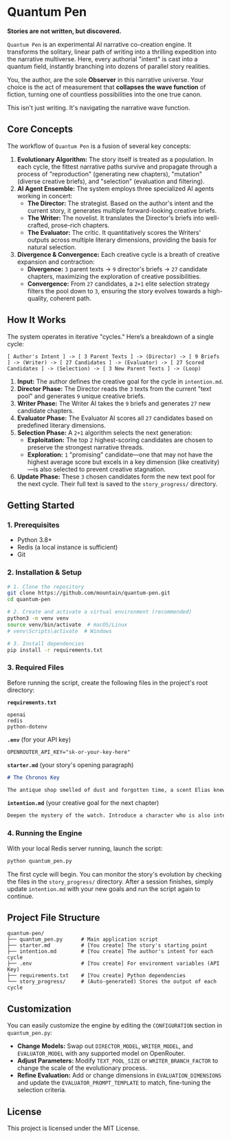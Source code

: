 # Quantum Pen

**Stories are not written, but discovered.**

`Quantum Pen` is an experimental AI narrative co-creation engine. It transforms the solitary, linear path of writing into a thrilling expedition into the narrative multiverse. Here, every authorial "intent" is cast into a quantum field, instantly branching into dozens of parallel story realities.

You, the author, are the sole **Observer** in this narrative universe. Your choice is the act of measurement that **collapses the wave function** of fiction, turning one of countless possibilities into the one true canon.

This isn't just writing. It's navigating the narrative wave function.

## Core Concepts

The workflow of `Quantum Pen` is a fusion of several key concepts:

1.  **Evolutionary Algorithm:** The story itself is treated as a population. In each cycle, the fittest narrative paths survive and propagate through a process of "reproduction" (generating new chapters), "mutation" (diverse creative briefs), and "selection" (evaluation and filtering).
2.  **AI Agent Ensemble:** The system employs three specialized AI agents working in concert:
      * **The Director:** The strategist. Based on the author's intent and the current story, it generates multiple forward-looking creative briefs.
      * **The Writer:** The novelist. It translates the Director's briefs into well-crafted, prose-rich chapters.
      * **The Evaluator:** The critic. It quantitatively scores the Writers' outputs across multiple literary dimensions, providing the basis for natural selection.
3.  **Divergence & Convergence:** Each creative cycle is a breath of creative expansion and contraction:
      * **Divergence:** `3` parent texts → `9` director's briefs → `27` candidate chapters, maximizing the exploration of creative possibilities.
      * **Convergence:** From `27` candidates, a `2+1` elite selection strategy filters the pool down to `3`, ensuring the story evolves towards a high-quality, coherent path.

## How It Works

The system operates in iterative "cycles." Here’s a breakdown of a single cycle:

```
[ Author's Intent ] -> [ 3 Parent Texts ] -> (Director) -> [ 9 Briefs ] -> (Writer) -> [ 27 Candidates ] -> (Evaluator) -> [ 27 Scored Candidates ] -> (Selection) -> [ 3 New Parent Texts ] -> (Loop)
```

1.  **Input:** The author defines the creative goal for the cycle in `intention.md`.
2.  **Director Phase:** The Director reads the `3` texts from the current "text pool" and generates `9` unique creative briefs.
3.  **Writer Phase:** The Writer AI takes the `9` briefs and generates `27` new candidate chapters.
4.  **Evaluator Phase:** The Evaluator AI scores all `27` candidates based on predefined literary dimensions.
5.  **Selection Phase:** A `2+1` algorithm selects the next generation:
      * **Exploitation:** The top `2` highest-scoring candidates are chosen to preserve the strongest narrative threads.
      * **Exploration:** `1` "promising" candidate—one that may not have the highest average score but excels in a key dimension (like creativity)—is also selected to prevent creative stagnation.
6.  **Update Phase:** These `3` chosen candidates form the new text pool for the next cycle. Their full text is saved to the `story_progress/` directory.

## Getting Started

### 1\. Prerequisites

  * Python 3.8+
  * Redis (a local instance is sufficient)
  * Git

### 2\. Installation & Setup

```bash
# 1. Clone the repository
git clone https://github.com/mountain/quantum-pen.git
cd quantum-pen

# 2. Create and activate a virtual environment (recommended)
python3 -m venv venv
source venv/bin/activate  # macOS/Linux
# venv\Scripts\activate  # Windows

# 3. Install dependencies
pip install -r requirements.txt
```

### 3\. Required Files

Before running the script, create the following files in the project's root directory:

**`requirements.txt`**

```
openai
redis
python-dotenv
```

**`.env`** (for your API key)

```
OPENROUTER_API_KEY="sk-or-your-key-here"
```

**`starter.md`** (your story's opening paragraph)

```markdown
# The Chronos Key

The antique shop smelled of dust and forgotten time, a scent Elias knew better than his own name. He was an appraiser of histories, a man who could read the soul of an object from the scratches on its surface. But the device that lay on the velvet cloth before him was silent. It was a pocket watch crafted from a metal that shimmered like captured starlight, its face a complex astrolabe of unknown constellations. It had no hands to tell the time, only a single, keyhole-shaped aperture at its center.
```

**`intention.md`** (your creative goal for the next chapter)

```markdown
Deepen the mystery of the watch. Introduce a character who is also interested in it, creating a sense of competition or threat. The atmosphere should be tense and filled with suspicion.
```

### 4\. Running the Engine

With your local Redis server running, launch the script:

```bash
python quantum_pen.py
```

The first cycle will begin. You can monitor the story's evolution by checking the files in the `story_progress/` directory. After a session finishes, simply update `intention.md` with your new goals and run the script again to continue.

## Project File Structure

```
quantum-pen/
├── quantum_pen.py      # Main application script
├── starter.md          # [You create] The story's starting point
├── intention.md        # [You create] The author's intent for each cycle
├── .env                # [You create] For environment variables (API Key)
├── requirements.txt    # [You create] Python dependencies
└── story_progress/     # (Auto-generated) Stores the output of each cycle
```

## Customization

You can easily customize the engine by editing the `CONFIGURATION` section in `quantum_pen.py`:

  * **Change Models:** Swap out `DIRECTOR_MODEL`, `WRITER_MODEL`, and `EVALUATOR_MODEL` with any supported model on OpenRouter.
  * **Adjust Parameters:** Modify `TEXT_POOL_SIZE` or `WRITER_BRANCH_FACTOR` to change the scale of the evolutionary process.
  * **Refine Evaluation:** Add or change dimensions in `EVALUATION_DIMENSIONS` and update the `EVALUATOR_PROMPT_TEMPLATE` to match, fine-tuning the selection criteria.

## License

This project is licensed under the MIT License.